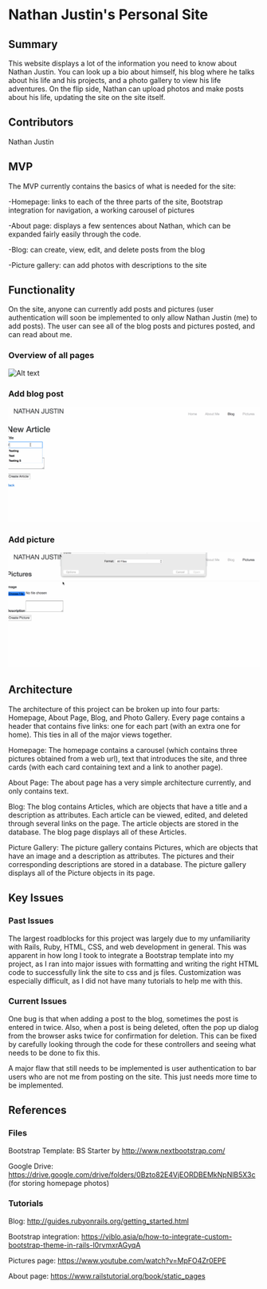 # Nathan Justin's Personal Site


## Summary
This website displays a lot of the information you need to know about Nathan Justin. You can look up a bio about himself, his blog where he talks about his life and his projects, and a photo gallery to view his life adventures. On the flip side, Nathan can upload photos and make posts about his life, updating the site on the site itself.


## Contributors
Nathan Justin


## MVP
The MVP currently contains the basics of what is needed for the site:

-Homepage: links to each of the three parts of the site, Bootstrap integration for navigation, a working carousel of pictures

-About page: displays a few sentences about Nathan, which can be expanded fairly easily through the code.

-Blog: can create, view, edit, and delete posts from the blog

-Picture gallery: can add photos with descriptions to the site


## Functionality
On the site, anyone can currently add posts and pictures (user authentication will soon be implemented to only allow Nathan Justin (me) to add posts). The user can see all of the blog posts and pictures posted, and can read about me.

### Overview of all pages
![Alt text](https://github.com/nathanljustin/mypersonalsite/blob/master/gifs/Overview.gif "Tour of website")

### Add blog post
![Alt text](https://github.com/nathanljustin/mypersonalsite/blob/master/gifs/Blog.gif "Adding a blog post")

### Add picture
![Alt text](https://github.com/nathanljustin/mypersonalsite/blob/master/gifs/Pictures.gif "Adding a picture")


## Architecture
The architecture of this project can be broken up into four parts: Homepage, About Page, Blog, and Photo Gallery.
Every page contains a header that contains five links: one for each part (with an extra one for home). This ties in all of the major views together.

Homepage: The homepage contains a carousel (which contains three pictures obtained from a web url), text that introduces the site, and three cards (with each card containing text and a link to another page).

About Page: The about page has a very simple architecture currently, and only contains text.

Blog: The blog contains Articles, which are objects that have a title and a description as attributes. Each article can be viewed, edited, and deleted through several links on the page. The article objects are stored in the database. The blog page displays all of these Articles.

Picture Gallery: The picture gallery contains Pictures, which are objects that have an image and a description as attributes. The pictures and their corresponding descriptions are stored in a database. The picture gallery displays all of the Picture objects in its page.


## Key Issues
### Past Issues
The largest roadblocks for this project was largely due to my unfamiliarity with Rails, Ruby, HTML, CSS, and web development in general. This was apparent in how long I took to integrate a Bootstrap template into my project, as I ran into major issues with formatting and writing the right HTML code to successfully link the site to css and js files. Customization was especially difficult, as I did not have many tutorials to help me with this.

### Current Issues
One bug is that when adding a post to the blog, sometimes the post is entered in twice. Also, when a post is being deleted, often the pop up dialog from the browser asks twice for confirmation for deletion. This can be fixed by carefully looking through the code for these controllers and seeing what needs to be done to fix this.

A major flaw that still needs to be implemented is user authentication to bar users who are not me from posting on the site. This just needs more time to be implemented.

## References
### Files
Bootstrap Template: BS Starter by http://www.nextbootstrap.com/

Google Drive: https://drive.google.com/drive/folders/0Bzto82E4VjEORDBEMkNpNlB5X3c (for storing homepage photos)

### Tutorials
Blog: http://guides.rubyonrails.org/getting_started.html

Bootstrap integration: https://viblo.asia/p/how-to-integrate-custom-bootstrap-theme-in-rails-l0rvmxrAGyqA

Pictures page: https://www.youtube.com/watch?v=MpFO4Zr0EPE

About page: https://www.railstutorial.org/book/static_pages
